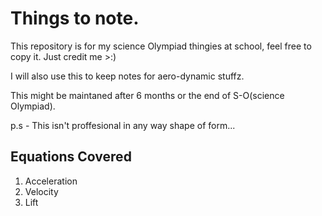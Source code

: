# Things to note.
This repository is for my science Olympiad thingies at school, feel free to copy it. Just credit me >:)

I will also use this to keep notes for aero-dynamic stuffz.

This might be maintaned after 6 months or the end of S-O(science Olympiad).

p.s - This isn't proffesional in any way shape of form...

## Equations Covered
1. Acceleration
2. Velocity
3. Lift

